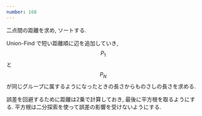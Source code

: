 ```yaml
---
number: 168
---
```

二点間の距離を求め, ソートする.

Union-Find で短い距離順に辺を追加していき, $$ P_1 $$ と $$ P_N $$ が同じグループに属するようになったときの長さからものさしの長さを求める.

誤差を回避するために距離は2乗で計算しておき, 最後に平方根を取るようにする. 平方根は二分探索を使って誤差の影響を受けないようにする.
